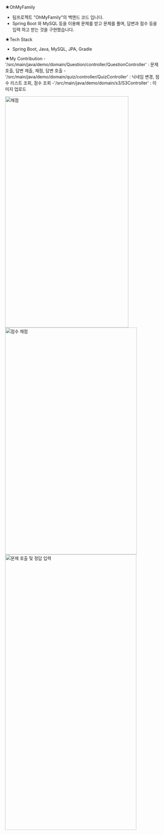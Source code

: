 ★OhMyFamily
- 팀프로젝트 "OhMyFamily"의 백엔드 코드 입니다.
- Spring Boot 와 MySQL 등을 이용해 문제를 받고 문제를 풀며, 답변과 점수 등을 입력 하고 받는 것을 구현했습니다.

★Tech Stack
- Spring Boot, Java, MySQL, JPA, Gradle

★My Contribution
-'/src/main/java/demo/domain/Question/controller/QuestionController' : 문제 호출, 답변 제출, 채점, 답변 호출
-'/src/main/java/demo/domain/quiz/controller/QuizController' : 닉네임 변경, 점수 리스트 조회, 점수 조회
-'/src/main/java/demo/domain/s3/S3Controller' : 이미지 업로드

<img width="400" height="750" alt="채점" src="https://github.com/user-attachments/assets/34bbb748-563d-48e0-aa5d-e4074bb34d8a" />
<img width="428" height="736" alt="점수 채점" src="https://github.com/user-attachments/assets/968fbcac-3592-4e72-8e3f-ecfbf30ef815" />
<img width="426" height="894" alt="문제 호출 및 정답 입력" src="https://github.com/user-attachments/assets/9b4a57f5-b493-4f5d-b4af-167818658f08" />
